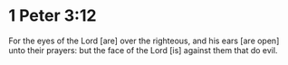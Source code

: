 # 1 Peter 3:12

For the eyes of the Lord [are] over the righteous, and his ears [are open] unto their prayers: but the face of the Lord [is] against them that do evil.